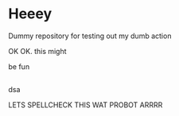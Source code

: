 # Heeey

Dummy repository for testing out my dumb action

OK OK.                      this might

be fun
##
dsa

LETS SPELLCHECK THIS WAT PROBOT ARRRR
